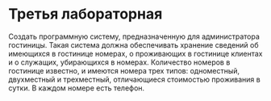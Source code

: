 # Третья лабораторная

Создать программную систему, предназначенную для администратора гостиницы.
Такая система должна обеспечивать хранение сведений об имеющихся в гостинице номерах, о проживающих в гостинице клиентах и о служащих, убирающихся в номерах.
Количество номеров в гостинице известно, и имеются номера трех типов: одноместный, двухместный и трехместный, отличающиеся стоимостью проживания в сутки. В каждом номере есть телефон.